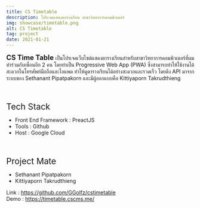 ```yaml
---
title: CS Timetable
description: โปรเจคแสดงตารางเรียน สาขาวิทยาการคอมพิวเตอร์
img: showcase/timetable.png
alt: CS Timetable
tag: project
date: 2021-01-21
---
```


<b style="font-size:1.3em"> CS Time Table </b> เป็นโปรเจคเว็บไซต์แสดงตารางเรียนสำหรับสาขาวิทยาการคอมพิวเตอร์ที่ผมทำร่วมกับเพื่อนอีก 2 คน โดยทำเป็น Progressive Web App (PWA) ซึ่งสามารถทำให้ใช้งานได้สะดวกในโทรศัพท์มือถือและไอแพด ทำให้ดูตารางเรียนได้อย่างสะดวกและรวดเร็ว โดยดึง API มาจากระบบของ Sethanant Pipatpakorn และมีผู้ออกแบบคือ Kittiyaporn Takrudthieng

<br/>
<p style="font-size:1.6em;margin-bottom:2%">Tech Stack</p>

- Front End Framework : PreactJS
- Tools : Github 
- Host : Google Cloud
<br/>

<p style="font-size:1.6em;margin-bottom:2%">Project Mate</p>

- Sethanant Pipatpakorn 
- Kittiyaporn Takrudthieng

Link : https://github.com/GGolfz/cstimetable <br/>
Demo : https://timetable.cscms.me/